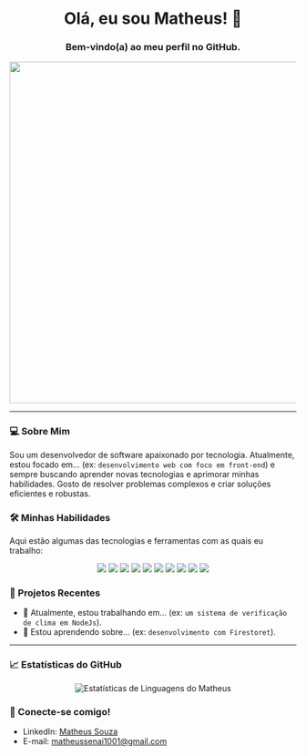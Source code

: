 <h1 align="center">Olá, eu sou Matheus! 👋</h1>

<h3 align="center">Bem-vindo(a) ao meu perfil no GitHub.</h3>

<p align="center"> <img src="https://media.giphy.com/media/ZVik7pBtu9dNS/giphy.gif" width="600px"> </p>

---

### 💻 Sobre Mim

Sou um desenvolvedor de software apaixonado por tecnologia. Atualmente, estou focado em... (ex: `desenvolvimento web com foco em front-end`) e sempre buscando aprender novas tecnologias e aprimorar minhas habilidades. Gosto de resolver problemas complexos e criar soluções eficientes e robustas.

### 🛠️ Minhas Habilidades

Aqui estão algumas das tecnologias e ferramentas com as quais eu trabalho:

<p align="center">
<img src="https://img.shields.io/badge/Java-ED8B00?style=for-the-badge&logo=openjdk&logoColor=white">
<img src="https://img.shields.io/badge/mysql-%2300f.svg?style=for-the-badge&logo=mysql&logoColor=white">
<img src="https://img.shields.io/badge/bootstrap-%23563D7C.svg?style=for-the-badge&logo=bootstrap&logoColor=white">
<img src="https://img.shields.io/badge/c-%2300599C.svg?style=for-the-badge&logo=c&logoColor=white">
<img src="https://img.shields.io/badge/css3-%231572B6.svg?style=for-the-badge&logo=css3&logoColor=white">
<img src="https://img.shields.io/badge/html5-%23E34F26.svg?style=for-the-badge&logo=html5&logoColor=white">
<img src="https://img.shields.io/badge/javascript-%23323330.svg?style=for-the-badge&logo=javascript&logoColor=%23F7DF1E">
<img src="https://img.shields.io/badge/php-%23777BB4.svg?style=for-the-badge&logo=php&logoColor=white">
<img src="https://img.shields.io/badge/python-3670A0?style=for-the-badge&logo=python&logoColor=ffdd54">
<img src="https://img.shields.io/badge/node.js-6DA55F?style=for-the-badge&logo=node.js&logoColor=white">
</p>

### 🚀 Projetos Recentes

- 🔭 Atualmente, estou trabalhando em... (ex: `um sistema de verificação de clima em NodeJs`).
- 🌱 Estou aprendendo sobre... (ex: `desenvolvimento com Firestoret`).

---

### 📈 Estatísticas do GitHub

<p align="center">
<img src="https://github-readme-stats.vercel.app/api/top-langs?username=SouzaMatheus1&show_icons=true&locale=en&layout=compact&theme=chartreuse-dark" alt="Estatísticas de Linguagens do Matheus" />
</p>

### 📧 Conecte-se comigo!

- LinkedIn: [Matheus Souza](https://www.linkedin.com/in/souzamatheus1/)
- E-mail: matheussenai1001@gmail.com
